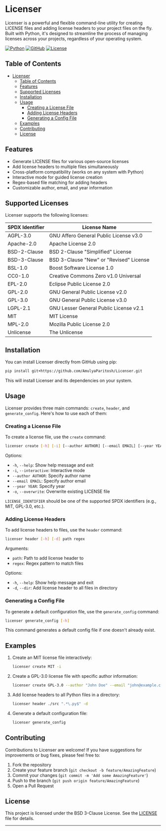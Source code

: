 # Licenser

Licenser is a powerful and flexible command-line utility for creating LICENSE files and adding license headers to your project files on the fly. Built with Python, it's designed to streamline the process of managing licenses across your projects, regardless of your operating system.

[![Python](https://img.shields.io/badge/Python-3776AB?style=for-the-badge&logo=python&logoColor=white)](https://www.python.org/)
[![GitHub](https://img.shields.io/badge/GitHub-100000?style=for-the-badge&logo=github&logoColor=white)](https://github.com/AmulyaParitosh/Licenser)
[![License](https://img.shields.io/badge/License-MIT-blue.svg)](https://opensource.org/licenses/BSD-3-Clause)

## Table of Contents

- [Licenser](#licenser)
	- [Table of Contents](#table-of-contents)
	- [Features](#features)
	- [Supported Licenses](#supported-licenses)
	- [Installation](#installation)
	- [Usage](#usage)
		- [Creating a License File](#creating-a-license-file)
		- [Adding License Headers](#adding-license-headers)
		- [Generating a Config File](#generating-a-config-file)
	- [Examples](#examples)
	- [Contributing](#contributing)
	- [License](#license)

## Features

- Generate LICENSE files for various open-source licenses
- Add license headers to multiple files simultaneously
- Cross-platform compatibility (works on any system with Python)
- Interactive mode for guided license creation
- Regex-based file matching for adding headers
- Customizable author, email, and year information

## Supported Licenses

Licenser supports the following licenses:

| SPDX Identifier | License Name |
|-----------------|--------------|
| AGPL-3.0 | GNU Affero General Public License v3.0 |
| Apache-2.0 | Apache License 2.0 |
| BSD-2-Clause | BSD 2-Clause "Simplified" License |
| BSD-3-Clause | BSD 3-Clause "New" or "Revised" License |
| BSL-1.0 | Boost Software License 1.0 |
| CC0-1.0 | Creative Commons Zero v1.0 Universal |
| EPL-2.0 | Eclipse Public License 2.0 |
| GPL-2.0 | GNU General Public License v2.0 |
| GPL-3.0 | GNU General Public License v3.0 |
| LGPL-2.1 | GNU Lesser General Public License v2.1 |
| MIT | MIT License |
| MPL-2.0 | Mozilla Public License 2.0 |
| Unlicense | The Unlicense |

## Installation

You can install Licenser directly from GitHub using pip:

```bash
pip install git+https://github.com/AmulyaParitosh/Licenser.git
```

This will install Licenser and its dependencies on your system.

## Usage

Licenser provides three main commands: `create`, `header`, and `generate_config`. Here's how to use each of them:

### Creating a License File

To create a license file, use the `create` command:

```bash
licenser create [-h] [-i] [--author AUTHOR] [--email EMAIL] [--year YEAR] [-o] LICENSE_IDENTIFIER
```

Options:
- `-h`, `--help`: Show help message and exit
- `-i`, `--interactive`: Interactive mode
- `--author AUTHOR`: Specify author name
- `--email EMAIL`: Specify author email
- `--year YEAR`: Specify year
- `-o`, `--overwrite`: Overwrite existing LICENSE file

`LICENSE_IDENTIFIER` should be one of the supported SPDX identifiers (e.g., MIT, GPL-3.0, etc.).

### Adding License Headers

To add license headers to files, use the `header` command:

```bash
licenser header [-h] [-d] path regex
```

Arguments:
- `path`: Path to add license header to
- `regex`: Regex pattern to match files

Options:
- `-h`, `--help`: Show help message and exit
- `-d`, `--dir`: Add license header to all files in directory

### Generating a Config File

To generate a default configuration file, use the `generate_config` command:

```bash
licenser generate_config [-h]
```

This command generates a default config file if one doesn't already exist.

## Examples

1. Create an MIT license file interactively:
   ```bash
   licenser create MIT -i
   ```

2. Create a GPL-3.0 license file with specific author information:
   ```bash
   licenser create GPL-3.0 --author "John Doe" --email "john@example.com" --year 2023
   ```

3. Add license headers to all Python files in a directory:
   ```bash
   licenser header ./src ".*\.py$" -d
   ```

4. Generate a default configuration file:
   ```bash
   licenser generate_config
   ```

## Contributing

Contributions to Licenser are welcome! If you have suggestions for improvements or bug fixes, please feel free to:

1. Fork the repository
2. Create your feature branch (`git checkout -b feature/AmazingFeature`)
3. Commit your changes (`git commit -m 'Add some AmazingFeature'`)
4. Push to the branch (`git push origin feature/AmazingFeature`)
5. Open a Pull Request

## License

This project is licensed under the BSD 3-Clause License. See the [LICENSE](LICENSE) file for details.

---

